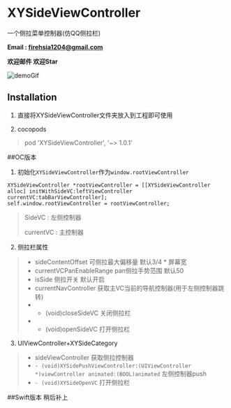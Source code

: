# XYSideViewController

一个侧拉菜单控制器(仿QQ侧拉栏)

**Email : firehsia1204@gmail.com**

**欢迎邮件 欢迎Star** 

![demoGif](demoGif.gif)

## Installation

1. 直接将XYSideViewController文件夹放入到工程即可使用

2. cocopods
 
 > pod 'XYSideViewController', '~> 1.0.1'
 
##OC版本
1. 初始化```XYSideViewController```作为```window.rootViewController```
 
```
XYSideViewController *rootViewController = [[XYSideViewController alloc] initWithSideVC:leftViewController currentVC:tabBarViewController];
self.window.rootViewController = rootViewController;
```

> SideVC :  左侧控制器
>  
> currentVC : 主控制器
 
2. 侧拉栏属性
 
  > - sideContentOffset 可侧拉最大偏移量 默认3/4 * 屏幕宽
  > - currentVCPanEnableRange pan侧拉手势范围  默认50
  > - isSide 侧拉开关 默认开启
  > - currentNavController 获取主VC当前的导航控制器(用于左侧控制器跳转)
  > - - (void)closeSideVC 关闭侧拉栏
  > - - (void)openSideVC 打开侧拉栏
  
3. UIViewController+XYSideCategory
  > - sideViewController 获取侧拉控制器
  > - ```- (void)XYSidePushViewController:(UIViewController *)viewController animated:(BOOL)animated``` 
  左侧控制器push
  > - ```- (void)XYSideOpenVC``` 打开侧拉栏
  
##Swift版本
稍后补上